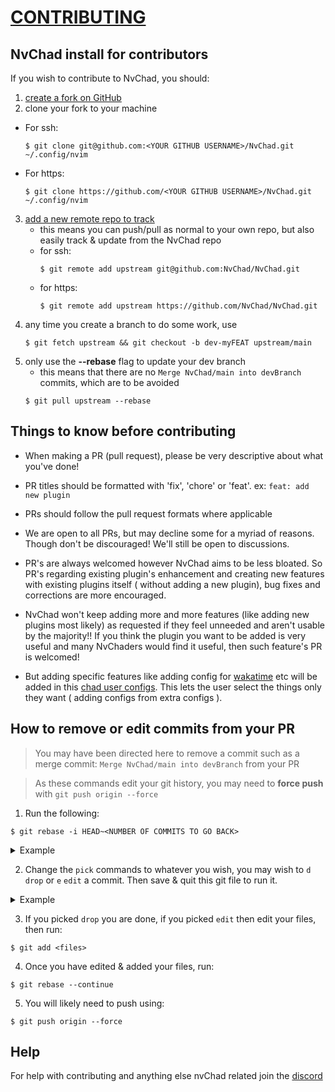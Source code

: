 # [CONTRIBUTING](https://nvchad.github.io/contribute)

## NvChad install for contributors

If you wish to contribute to NvChad, you should:
1. [create a fork on GitHub](https://docs.github.com/en/get-started/quickstart/fork-a-repo)
2. clone your fork to your machine
  - For ssh:
    ```shell
    $ git clone git@github.com:<YOUR GITHUB USERNAME>/NvChad.git ~/.config/nvim
    ```
  - For https:
    ```shell
    $ git clone https://github.com/<YOUR GITHUB USERNAME>/NvChad.git ~/.config/nvim
    ```
3. [add a new remote repo to track](https://www.atlassian.com/git/tutorials/git-forks-and-upstreams)
   - this means you can push/pull as normal to your own repo, but also easily track & update from the NvChad repo
    - for ssh:
       ```shell
       $ git remote add upstream git@github.com:NvChad/NvChad.git
       ```
    - for https:
       ```shell
       $ git remote add upstream https://github.com/NvChad/NvChad.git
       ```
4. any time you create a branch to do some work, use
   ```shell
   $ git fetch upstream && git checkout -b dev-myFEAT upstream/main
   ```
5. only use the **--rebase** flag to update your dev branch
   - this means that there are no `Merge NvChad/main into devBranch` commits, which are to be avoided
   ```shell
   $ git pull upstream --rebase
   ```

## Things to know before contributing

- When making a PR (pull request), please be very descriptive about what you've done!

- PR titles should be formatted with 'fix', 'chore' or 'feat'. ex: `feat: add new plugin`

- PRs should follow the pull request formats where applicable

- We are open to all PRs, but may decline some for a myriad of reasons. Though don't be discouraged! We'll still be open to discussions.

- PR's are always welcomed however NvChad aims to be less bloated. So PR's regarding existing plugin's enhancement and creating new features with existing plugins itself ( without adding a new plugin), bug fixes and corrections are more encouraged.

- NvChad won't keep adding more and more features (like adding new plugins most likely) as requested if they feel unneeded and aren't usable by the majority!! If you think the plugin you want to be added is very useful and many NvChaders would find it useful, then such feature's PR is welcomed!

- But adding specific features like adding config for [wakatime](https://github.com/wakatime/vim-wakatime) etc will be added in this [chad user configs](https://github.com/NvChad/NvChad/wiki/Chad-user-configs). This lets the user select the things only they want ( adding configs from extra configs ).

## How to remove or edit commits from your PR
> You may have been directed here to remove a commit such as a merge commit: `Merge NvChad/main into devBranch` from your PR

> As these commands edit your git history, you may need to **force push** with `git push origin --force`

1. Run the following:
  ```
  $ git rebase -i HEAD~<NUMBER OF COMMITS TO GO BACK>
  ```
  <details><summary>Example</summary>
  <p>

  ```shell
  $ git rebase -i HEAD~4
  ```

  ```shell
  pick 28b2dcb statusline add lsp status
  pick dad9a39 feat: Added lsp radial progress
  pick 68f72f1 add clickable btn for exiting nvim
  pick b281b53 avoid using q! for quitting vim

  # Rebase 52b655b..b281b53 onto 52b655b (4 commands)
  #
  # Commands:
  # p, pick <commit> = use commit
  # r, reword <commit> = use commit, but edit the commit message
  # e, edit <commit> = use commit, but stop for amending
  # s, squash <commit> = use commit, but meld into previous commit
  # f, fixup <commit> = like "squash", but discard this commit's log message
  # x, exec <command> = run command (the rest of the line) using shell
  # b, break = stop here (continue rebase later with 'git rebase --continue')
  # d, drop <commit> = remove commit
  # l, label <label> = label current HEAD with a name
  # t, reset <label> = reset HEAD to a label
  # m, merge [-C <commit> | -c <commit>] <label> [# <oneline>]
  # .       create a merge commit using the original merge commit's
  # .       message (or the oneline, if no original merge commit was
  # .       specified). Use -c <commit> to reword the commit message.
  #
  # These lines can be re-ordered; they are executed from top to bottom.
  #
  # If you remove a line here THAT COMMIT WILL BE LOST.
  #
  # However, if you remove everything, the rebase will be aborted.
  #
  # Note that empty commits are commented out
  ```

  </p>
  </details>

2. Change the `pick` commands to whatever you wish, you may wish to `d` `drop` or `e` `edit` a commit. Then save & quit this git file to run it.

  <details><summary>Example</summary>
  <p>

  ```shell {3,4}
  pick 28b2dcb statusline add lsp status
  pick dad9a39 feat: Added lsp radial progress
  edit 68f72f1 add clickable btn for exiting nvim
  d b281b53 avoid using q! for quitting vim

  # Rebase 52b655b..b281b53 onto 52b655b (4 commands)
  #
  # Commands:
  # p, pick <commit> = use commit
  # r, reword <commit> = use commit, but edit the commit message
  # e, edit <commit> = use commit, but stop for amending
  # s, squash <commit> = use commit, but meld into previous commit
  # f, fixup <commit> = like "squash", but discard this commit's log message
  # x, exec <command> = run command (the rest of the line) using shell
  # b, break = stop here (continue rebase later with 'git rebase --continue')
  # d, drop <commit> = remove commit
  # l, label <label> = label current HEAD with a name
  # t, reset <label> = reset HEAD to a label
  # m, merge [-C <commit> | -c <commit>] <label> [# <oneline>]
  # .       create a merge commit using the original merge commit's
  # .       message (or the oneline, if no original merge commit was
  # .       specified). Use -c <commit> to reword the commit message.
  #
  # These lines can be re-ordered; they are executed from top to bottom.
  #
  # If you remove a line here THAT COMMIT WILL BE LOST.
  #
  # However, if you remove everything, the rebase will be aborted.
  #
  # Note that empty commits are commented out
  ```

  </p>
  </details>

3. If you picked `drop` you are done, if you picked `edit` then edit your files, then run:
  ```shell
  $ git add <files>
  ```

4. Once you have edited & added your files, run:
  ```shell
  $ git rebase --continue
  ```

5. You will likely need to push using:
  ```shell
  $ git push origin --force
  ```

## Help
For help with contributing and anything else nvChad related join the [discord](https://discord.gg/VyPxsGArXc)
